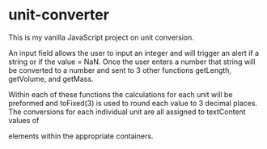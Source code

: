 # unit-converter

This is my vanilla JavaScript project on unit conversion.

An input field allows the user to input an integer and will trigger an alert if a string or if the value = NaN. Once the user enters a number that string will be converted to a number and sent to 3 other functions getLength, getVolume, and getMass.

Within each of these functions the calculations for each unit will be preformed and toFixed(3) is used to round each value to 3 decimal places. The conversions for each individual unit are all assigned to textContent values of <p> elements within the appropriate containers.
